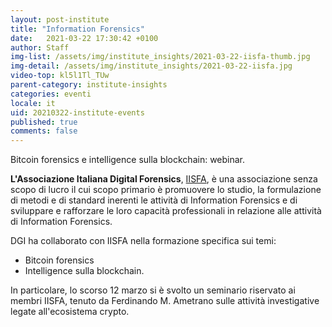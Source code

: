```yaml
---
layout: post-institute
title: "Information Forensics"
date:   2021-03-22 17:30:42 +0100
author: Staff
img-list: /assets/img/institute_insights/2021-03-22-iisfa-thumb.jpg
img-detail: /assets/img/institute_insights/2021-03-22-iisfa.jpg
video-top: kl5l1Tl_TUw
parent-category: institute-insights
categories: eventi
locale: it
uid: 20210322-institute-events
published: true
comments: false
---
```

Bitcoin forensics e intelligence sulla blockchain: webinar.

**L'Associazione Italiana Digital Forensics**, [IISFA](https://www.iisfa.it/), è una associazione senza scopo di lucro il cui scopo primario è promuovere lo studio, la formulazione di metodi e di standard inerenti le attività di Information Forensics e di sviluppare e rafforzare le loro capacità professionali in relazione alle attività di Information Forensics.

DGI ha collaborato con IISFA nella formazione specifica sui temi:

- Bitcoin forensics
- Intelligence sulla blockchain.

In particolare, lo scorso 12 marzo si è svolto un seminario riservato ai membri IISFA, tenuto da Ferdinando M. Ametrano sulle attività investigative legate all'ecosistema crypto.
